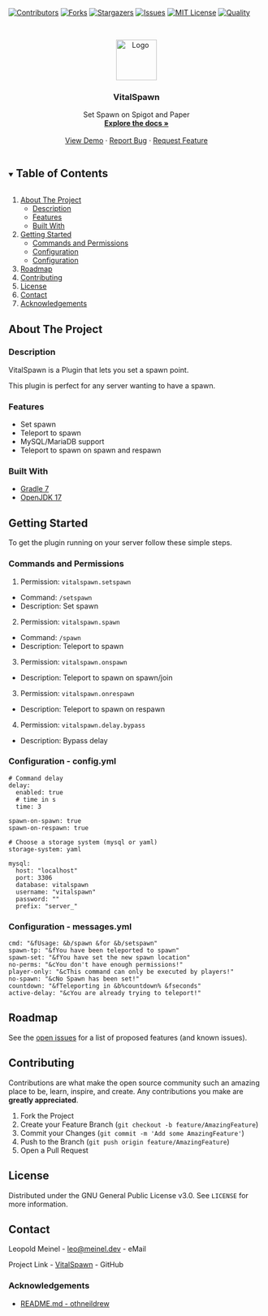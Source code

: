 <!-- PROJECT SHIELDS -->

[![Contributors][contributors-shield]][contributors-url]
[![Forks][forks-shield]][forks-url]
[![Stargazers][stars-shield]][stars-url]
[![Issues][issues-shield]][issues-url]
[![MIT License][license-shield]][license-url]
[![Quality][quality-shield]][quality-url]

<!-- PROJECT LOGO -->
<!--suppress ALL -->
<br />
<p align="center">
  <a href="https://github.com/LeoMeinel/VitalSpawn">
    <img src="images/logo.png" alt="Logo" width="80" height="80">
  </a>

<h3 align="center">VitalSpawn</h3>

  <p align="center">
    Set Spawn on Spigot and Paper
    <br />
    <a href="https://github.com/LeoMeinel/VitalSpawn"><strong>Explore the docs »</strong></a>
    <br />
    <br />
    <a href="https://github.com/LeoMeinel/VitalSpawn">View Demo</a>
    ·
    <a href="https://github.com/LeoMeinel/VitalSpawn/issues">Report Bug</a>
    ·
    <a href="https://github.com/LeoMeinel/VitalSpawn/issues">Request Feature</a>
  </p>

<!-- TABLE OF CONTENTS -->
<details open="open">
  <summary><h2 style="display: inline-block">Table of Contents</h2></summary>
  <ol>
    <li>
      <a href="#about-the-project">About The Project</a>
      <ul>
        <li><a href="#description">Description</a></li>
        <li><a href="#features">Features</a></li>
        <li><a href="#built-with">Built With</a></li>
      </ul>
    </li>
    <li>
      <a href="#getting-started">Getting Started</a>
      <ul>
        <li><a href="#commands-and-permissions">Commands and Permissions</a></li>
        <li><a href="#configuration - config.yml">Configuration</a></li>
		<li><a href="#configuration - messages.yml">Configuration</a></li>
      </ul>
    </li>
    <li><a href="#roadmap">Roadmap</a></li>
    <li><a href="#contributing">Contributing</a></li>
    <li><a href="#license">License</a></li>
    <li><a href="#contact">Contact</a></li>
    <li><a href="#acknowledgements">Acknowledgements</a></li>
  </ol>
</details>

<!-- ABOUT THE PROJECT -->

## About The Project

### Description

VitalSpawn is a Plugin that lets you set a spawn point.

This plugin is perfect for any server wanting to have a spawn.

### Features

- Set spawn
- Teleport to spawn
- MySQL/MariaDB support
- Teleport to spawn on spawn and respawn

### Built With

- [Gradle 7](https://docs.gradle.org/7.4/release-notes.html)
- [OpenJDK 17](https://openjdk.java.net/projects/jdk/17/)

<!-- GETTING STARTED -->

## Getting Started

To get the plugin running on your server follow these simple steps.

### Commands and Permissions

1. Permission: `vitalspawn.setspawn`

- Command: `/setspawn`
- Description: Set spawn

2. Permission: `vitalspawn.spawn`

- Command: `/spawn`
- Description: Teleport to spawn

3. Permission: `vitalspawn.onspawn`

- Description: Teleport to spawn on spawn/join

3. Permission: `vitalspawn.onrespawn`

- Description: Teleport to spawn on respawn

4. Permission: `vitalspawn.delay.bypass`

- Description: Bypass delay

### Configuration - config.yml

```
# Command delay
delay:
  enabled: true
  # time in s
  time: 3

spawn-on-spawn: true
spawn-on-respawn: true

# Choose a storage system (mysql or yaml)
storage-system: yaml

mysql:
  host: "localhost"
  port: 3306
  database: vitalspawn
  username: "vitalspawn"
  password: ""
  prefix: "server_"
```

### Configuration - messages.yml

```
cmd: "&fUsage: &b/spawn &for &b/setspawn"
spawn-tp: "&fYou have been teleported to spawn"
spawn-set: "&fYou have set the new spawn location"
no-perms: "&cYou don't have enough permissions!"
player-only: "&cThis command can only be executed by players!"
no-spawn: "&cNo Spawn has been set!"
countdown: "&fTeleporting in &b%countdown% &fseconds"
active-delay: "&cYou are already trying to teleport!"
```

<!-- ROADMAP -->

## Roadmap

See the [open issues](https://github.com/LeoMeinel/VitalSpawn/issues) for a list of proposed features (and known
issues).

<!-- CONTRIBUTING -->

## Contributing

Contributions are what make the open source community such an amazing place to be, learn, inspire, and create. Any
contributions you make are **greatly appreciated**.

1. Fork the Project
2. Create your Feature Branch (`git checkout -b feature/AmazingFeature`)
3. Commit your Changes (`git commit -m 'Add some AmazingFeature'`)
4. Push to the Branch (`git push origin feature/AmazingFeature`)
5. Open a Pull Request

<!-- LICENSE -->

## License

Distributed under the GNU General Public License v3.0. See `LICENSE` for more information.

<!-- CONTACT -->

## Contact

Leopold Meinel - [leo@meinel.dev](mailto:leo@meinel.dev) - eMail

Project Link - [VitalSpawn](https://github.com/LeoMeinel/VitalSpawn) - GitHub

<!-- ACKNOWLEDGEMENTS -->

### Acknowledgements

- [README.md - othneildrew](https://github.com/othneildrew/Best-README-Template)

<!-- MARKDOWN LINKS & IMAGES -->

[contributors-shield]: https://img.shields.io/github/contributors-anon/LeoMeinel/VitalSpawn?style=for-the-badge
[contributors-url]: https://github.com/LeoMeinel/VitalSpawn/graphs/contributors
[forks-shield]: https://img.shields.io/github/forks/LeoMeinel/VitalSpawn?label=Forks&style=for-the-badge
[forks-url]: https://github.com/LeoMeinel/VitalSpawn/network/members
[stars-shield]: https://img.shields.io/github/stars/LeoMeinel/VitalSpawn?style=for-the-badge
[stars-url]: https://github.com/LeoMeinel/VitalSpawn/stargazers
[issues-shield]: https://img.shields.io/github/issues/LeoMeinel/VitalSpawn?style=for-the-badge
[issues-url]: https://github.com/LeoMeinel/VitalSpawn/issues
[license-shield]: https://img.shields.io/github/license/LeoMeinel/VitalSpawn?style=for-the-badge
[license-url]: https://github.com/LeoMeinel/VitalSpawn/blob/main/LICENSE
[quality-shield]: https://img.shields.io/codefactor/grade/github/LeoMeinel/VitalSpawn?style=for-the-badge
[quality-url]: https://www.codefactor.io/repository/github/LeoMeinel/VitalSpawn
